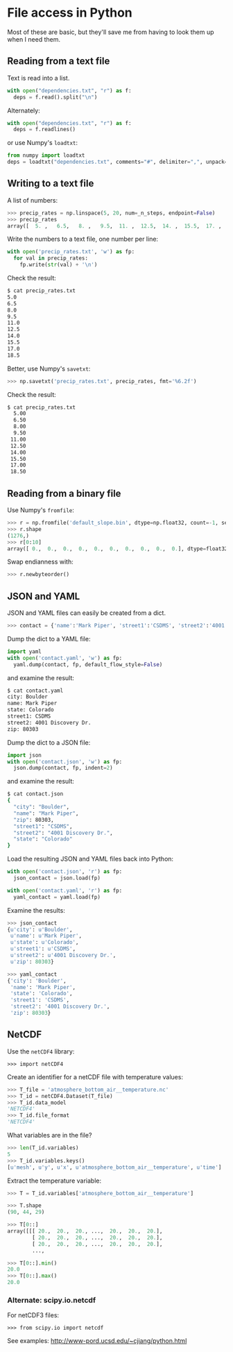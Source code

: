 # File access in Python

Most of these are basic,
but they'll save me from having to look them up
when I need them.


## Reading from a text file

Text is read into a list.
```python
with open("dependencies.txt", "r") as f:
  deps = f.read().split("\n")
```

Alternately:
```python
with open("dependencies.txt", "r") as f:
  deps = f.readlines()
```

or use Numpy's `loadtxt`:
```python
from numpy import loadtxt
deps = loadtxt("dependencies.txt", comments="#", delimiter=",", unpack=False)
```


## Writing to a text file

A list of numbers:
```python
>>> precip_rates = np.linspace(5, 20, num=_n_steps, endpoint=False)
>>> precip_rates
array([  5. ,   6.5,   8. ,   9.5,  11. ,  12.5,  14. ,  15.5,  17. ,  18.5])
```

Write the numbers to a text file,
one number per line:
```python
with open('precip_rates.txt', 'w') as fp:
  for val in precip_rates:
    fp.write(str(val) + '\n')
```

Check the result:
```bash
$ cat precip_rates.txt
5.0
6.5
8.0
9.5
11.0
12.5
14.0
15.5
17.0
18.5
```

Better, use Numpy's `savetxt`:
```python
>>> np.savetxt('precip_rates.txt', precip_rates, fmt='%6.2f')
```

Check the result:
```bash
$ cat precip_rates.txt
  5.00
  6.50
  8.00
  9.50
 11.00
 12.50
 14.00
 15.50
 17.00
 18.50
```


## Reading from a binary file

Use Numpy's `fromfile`:
```python
>>> r = np.fromfile('default_slope.bin', dtype=np.float32, count=-1, sep='')
>>> r.shape
(1276,)
>>> r[0:10]
array([ 0.,  0.,  0.,  0.,  0.,  0.,  0.,  0.,  0.,  0.], dtype=float32)
```

Swap endianness with:
```python
>>> r.newbyteorder()
```


## JSON and YAML

JSON and YAML files can easily be created from a dict.

```python
>>> contact = {'name':'Mark Piper', 'street1':'CSDMS', 'street2':'4001 Discovery Dr.', 'city':'Boulder', 'state':'Colorado', 'zip':80303}
```

Dump the dict to a YAML file:
```python
import yaml
with open('contact.yaml', 'w') as fp:
  yaml.dump(contact, fp, default_flow_style=False)
```

and examine the result:
```bash
$ cat contact.yaml
city: Boulder
name: Mark Piper
state: Colorado
street1: CSDMS
street2: 4001 Discovery Dr.
zip: 80303
```

Dump the dict to a JSON file:
```python
import json
with open('contact.json', 'w') as fp:
  json.dump(contact, fp, indent=2)
```

and examine the result:
```bash
$ cat contact.json
{
  "city": "Boulder",
  "name": "Mark Piper",
  "zip": 80303,
  "street1": "CSDMS",
  "street2": "4001 Discovery Dr.",
  "state": "Colorado"
}
```

Load the resulting JSON and YAML files back into Python:
```python
with open('contact.json', 'r') as fp:
  json_contact = json.load(fp)

with open('contact.yaml', 'r') as fp:
  yaml_contact = yaml.load(fp)
```

Examine the results:
```python
>>> json_contact
{u'city': u'Boulder',
 u'name': u'Mark Piper',
 u'state': u'Colorado',
 u'street1': u'CSDMS',
 u'street2': u'4001 Discovery Dr.',
 u'zip': 80303}

>>> yaml_contact
{'city': 'Boulder',
 'name': 'Mark Piper',
 'state': 'Colorado',
 'street1': 'CSDMS',
 'street2': '4001 Discovery Dr.',
 'zip': 80303}
```


## NetCDF

Use the `netCDF4` library:

    >>> import netCDF4

Create an identifier for a netCDF file with temperature values:
```python
>>> T_file = 'atmosphere_bottom_air__temperature.nc'
>>> T_id = netCDF4.Dataset(T_file)
>>> T_id.data_model
'NETCDF4'
>>> T_id.file_format
'NETCDF4'
```

What variables are in the file?
```python
>>> len(T_id.variables)
5
>>> T_id.variables.keys()
[u'mesh', u'y', u'x', u'atmosphere_bottom_air__temperature', u'time']
```

Extract the temperature variable:
```python
>>> T = T_id.variables['atmosphere_bottom_air__temperature']

>>> T.shape
(90, 44, 29)

>>> T[0::]
array([[[ 20.,  20.,  20., ...,  20.,  20.,  20.],
        [ 20.,  20.,  20., ...,  20.,  20.,  20.],
        [ 20.,  20.,  20., ...,  20.,  20.,  20.],
        ...,

>>> T[0::].min()
20.0
>>> T[0::].max()
20.0
```


### Alternate: scipy.io.netcdf

For netCDF3 files:

	>>> from scipy.io import netcdf

See examples: http://www-pord.ucsd.edu/~cjiang/python.html


